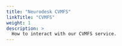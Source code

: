 ```yaml
---
title: "Neurodesk CVMFS"
linkTitle: "CVMFS"
weight: 1
description: >
  How to interact with our CVMFS service.
---
```




